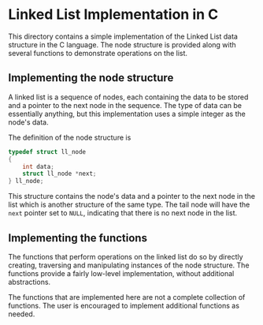 # Linked List Implementation in C
This directory contains a simple implementation of the Linked List data structure in the C language. The node structure is provided along with several functions to demonstrate operations on the list.

## Implementing the node structure
A linked list is a sequence of nodes, each containing the data to be stored and a pointer to the next node in the sequence. The type of data can be essentially anything, but this implementation uses a simple integer as the node's data.

The definition of the node structure is
```C
typedef struct ll_node
{
    int data;
    struct ll_node *next;
} ll_node;
```
This structure contains the node's data and a pointer to the next node in the list which is another structure of the same type. The tail node will have the `next` pointer set to `NULL`, indicating that there is no next node in the list.

## Implementing the functions
The functions that perform operations on the linked list do so by directly creating, traversing and manipulating instances of the node structure. The functions provide a fairly low-level implementation, without additional abstractions.

The functions that are implemented here are not a complete collection of functions. The user is encouraged to implement additional functions as needed.
